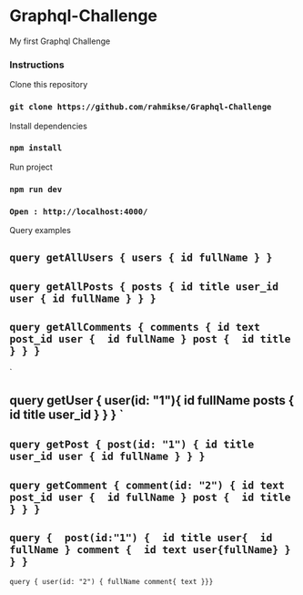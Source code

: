 # Graphql-Challenge
My first Graphql Challenge 

### Instructions

Clone this repository
### `git clone https://github.com/rahmikse/Graphql-Challenge`

Install dependencies
### `npm install`

Run project
### `npm run dev`
### `Open : http://localhost:4000/`

 Query examples 

`
query getAllUsers {
  users {
    id
    fullName
  }
}
`
--------------------
`
query getAllPosts {
  posts {
    id
    title
    user_id
    user {
      id
      fullName
    }
  }
}
`
--------------------

`
query getAllComments {
  comments {
    id
    text
    post_id
    user { 
    	id
      fullName
    }
    post { 
    	id
      title
    }
  }
}
`
--------------------
`

query getUser {
  user(id: "1"){
    id
    fullName
    posts {
      id
      title
      user_id
    }
  }
}
`
--------------------
`
query getPost {
  post(id: "1") {
    id
    title
    user_id
    user {
      id
      fullName
    }
  }
}
`
--------------------
`
query getComment {
  comment(id: "2") {
    id
    text
    post_id
    user { 
    	id
      fullName
    }
    post { 
    	id
      title
    }
  }
}
`
--------------------
`
query { 
	post(id:"1") { 
  	id
    title
    user{ 
    	id
      fullName
    }
    comment { 
    	id
      text
      user{fullName}
    }
  }
}
`
--------------------


`
query {
  user(id: "2") {
    fullName
    comment{ text }}}
`
